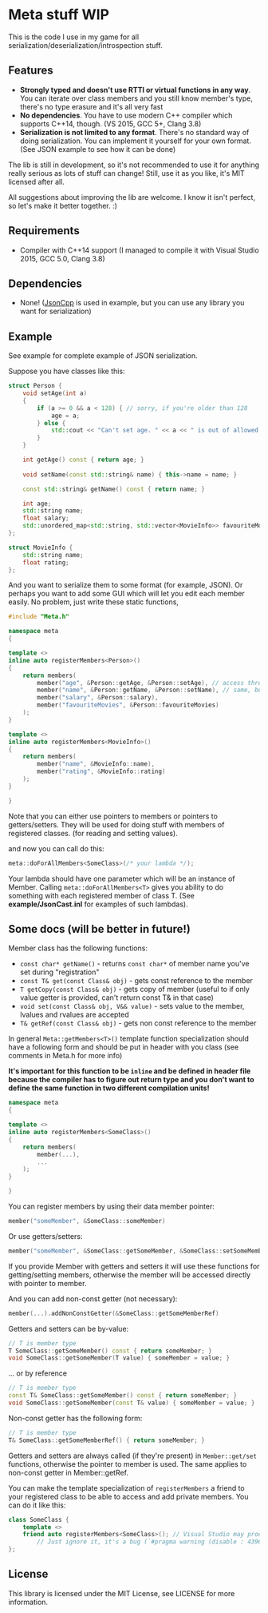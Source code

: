Meta stuff WIP
=======

This is the code I use in my game for all serialization/deserialization/introspection stuff.

Features
----

- **Strongly typed and doesn't use RTTI or virtual functions in any way**. You can iterate over class members and you still know member's type, there's no type erasure and it's all very fast
- **No dependencies**. You have to use modern C++ compiler which supports C++14, though. (VS 2015, GCC 5+, Clang 3.8)
- **Serialization is not limited to any format**. There's no standard way of doing serialization. You can implement it yourself for your own format. (See JSON example to see how it can be done)

The lib is still in development, so it's not recommended to use it for anything really serious as lots of stuff can change!
Still, use it as you like, it's MIT licensed after all.

All suggestions about improving the lib are welcome. I know it isn't perfect, so let's make it better together. :)

Requirements
----
- Compiler with C++14 support (I managed to compile it with Visual Studio 2015, GCC 5.0, Clang 3.8)

Dependencies
-----
- None! ([JsonCpp](https://github.com/open-source-parsers/jsoncpp) is used in example, but you can use any library you want for serialization)

Example
----

See example for complete example of JSON serialization.

Suppose you have classes like this:
```c++
struct Person {
    void setAge(int a)
    {
        if (a >= 0 && a < 128) { // sorry, if you're older than 128
            age = a;
        } else {
            std::cout << "Can't set age. " << a << " is out of allowed range\n";
        }
    }

    int getAge() const { return age; }
    
    void setName(const std::string& name) { this->name = name; }

    const std::string& getName() const { return name; }

    int age;
    std::string name;
    float salary;
    std::unordered_map<std::string, std::vector<MovieInfo>> favouriteMovies;
};

struct MovieInfo {
    std::string name;
    float rating;
};
```
And you want to serialize them to some format (for example, JSON). Or perhaps you want to add some GUI which will let you edit each member easily.
No problem, just write these static functions,

```c++
#include "Meta.h"

namespace meta
{

template <>
inline auto registerMembers<Person>()
{
    return members(
        member("age", &Person::getAge, &Person::setAge), // access through getter/setter only!
        member("name", &Person::getName, &Person::setName), // same, but ref getter/setter
        member("salary", &Person::salary),
        member("favouriteMovies", &Person::favouriteMovies)
    );
}

template <>
inline auto registerMembers<MovieInfo>()
{
    return members(
        member("name", &MovieInfo::name),
        member("rating", &MovieInfo::rating)
    );
}

}
```
Note that you can either use pointers to members or pointers to getters/setters. They will be used for doing stuff with members of registered classes. (for reading and setting values).

and now you can call do this:
```c++
meta::doForAllMembers<SomeClass>(/* your lambda */);
```

Your lambda should have one parameter which will be an instance of Member. Calling ```meta::doForAllMembers<T>``` gives you ability to do something with each registered member of class T.
(See **example/JsonCast.inl** for examples of such lambdas).

Some docs (will be better in future!)
---

Member class has the following functions:

* `const char* getName()` - returns `const char*` of member name you've set during "registration"
* `const T& get(const Class& obj)` - gets const reference to the member
* `T getCopy(const Class& obj)` - gets copy of member (useful to if only value getter is provided, can't return const T& in that case)
* `void set(const Class& obj, V&& value)` - sets value to the member, lvalues and rvalues are accepted
* `T& getRef(const Class& obj)` - gets non const reference to the member

In general `Meta::getMembers<T>()` template function specialization should have a following form and should be put in header with you class (see comments in Meta.h for more info)

**It's important for this function to be `inline` and be defined in header file because the compiler has to figure out return type and you don't want to define the same function in two different compilation units!**

```c++
namespace meta
{

template <>
inline auto registerMembers<SomeClass>()
{
    return members(
        member(...),
        ...
    );
}

}
```

You can register members by using their data member pointer:
```c++
member("someMember", &SomeClass::someMember)
```

Or use getters/setters:

```c++
member("someMember", &SomeClass::getSomeMember, &SomeClass::setSomeMember)
```

If you provide Member with getters and setters it will use these functions for getting/setting members, otherwise the member will be accessed directly with pointer to member.

And you can add non-const getter (not necessary):

```c++
member(...).addNonConstGetter(&SomeClass::getSomeMemberRef)
```

Getters and setters can be by-value:

```c++
// T is member type
T SomeClass::getSomeMember() const { return someMember; }
void SomeClass::getSomeMember(T value) { someMember = value; }
```

... or by reference
```c++
// T is member type
const T& SomeClass::getSomeMember() const { return someMember; }
void SomeClass::getSomeMember(const T& value) { someMember = value; }
```

Non-const getter has the following form:
```c++
// T is member type
T& SomeClass::getSomeMemberRef() { return someMember; }
```

Getters and setters are always called (if they're present) in `Member::get/set` functions, otherwise the pointer to member is used. The same applies to non-const getter in Member::getRef.

You can make the template specialization of `registerMembers` a friend to your registered class to be able to access and add private members. You can do it like this:

```c++
class SomeClass {
    template <>
    friend auto registerMembers<SomeClass>(); // Visual Studio may produce warning here
        // Just ignore it, it's a bug (`#pragma warning (disable : 4396)` is added in Meta.h
};
```

License
---

This library is licensed under the MIT License, see LICENSE for more information.
